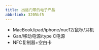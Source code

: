 ```yaml
---
title: 出远门带的电子产品
abbrlink: 3205bf5
---
```


- MacBook/ipad/iphone/nuc12/鼠标/耳机
- Gan/移动电源/type C电源
- NFC复制器+空白卡